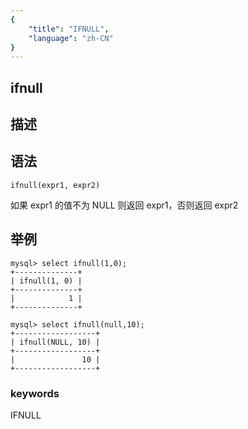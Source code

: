 ```yaml
---
{
    "title": "IFNULL",
    "language": "zh-CN"
}
---
```


## ifnull
## 描述
## 语法

`ifnull(expr1, expr2)`


如果 expr1 的值不为 NULL 则返回 expr1，否则返回 expr2

## 举例

```
mysql> select ifnull(1,0);
+--------------+
| ifnull(1, 0) |
+--------------+
|            1 |
+--------------+

mysql> select ifnull(null,10);
+------------------+
| ifnull(NULL, 10) |
+------------------+
|               10 |
+------------------+
```
### keywords
IFNULL
